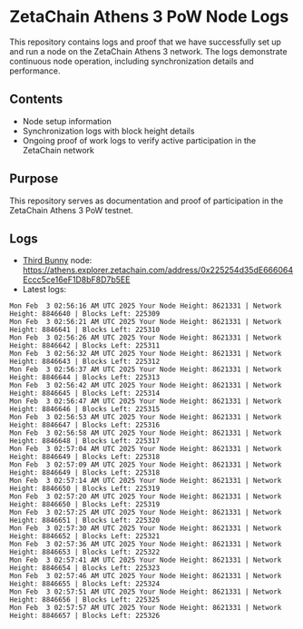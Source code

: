 # ZetaChain Athens 3 PoW Node Logs
This repository contains logs and proof that we have successfully set up and run a node on the ZetaChain Athens 3 network. The logs demonstrate continuous node operation, including synchronization details and performance.

## Contents
- Node setup information
- Synchronization logs with block height details
- Ongoing proof of work logs to verify active participation in the ZetaChain network

## Purpose
This repository serves as documentation and proof of participation in the ZetaChain Athens 3 PoW testnet.

## Logs

- [Third Bunny](https://thirdbunny.xyz/) node: https://athens.explorer.zetachain.com/address/0x225254d35dE666064Eccc5ce16eF1D8bF8D7b5EE
- Latest logs:
```
Mon Feb  3 02:56:16 AM UTC 2025 Your Node Height: 8621331 | Network Height: 8846640 | Blocks Left: 225309
Mon Feb  3 02:56:21 AM UTC 2025 Your Node Height: 8621331 | Network Height: 8846641 | Blocks Left: 225310
Mon Feb  3 02:56:26 AM UTC 2025 Your Node Height: 8621331 | Network Height: 8846642 | Blocks Left: 225311
Mon Feb  3 02:56:32 AM UTC 2025 Your Node Height: 8621331 | Network Height: 8846643 | Blocks Left: 225312
Mon Feb  3 02:56:37 AM UTC 2025 Your Node Height: 8621331 | Network Height: 8846644 | Blocks Left: 225313
Mon Feb  3 02:56:42 AM UTC 2025 Your Node Height: 8621331 | Network Height: 8846645 | Blocks Left: 225314
Mon Feb  3 02:56:47 AM UTC 2025 Your Node Height: 8621331 | Network Height: 8846646 | Blocks Left: 225315
Mon Feb  3 02:56:53 AM UTC 2025 Your Node Height: 8621331 | Network Height: 8846647 | Blocks Left: 225316
Mon Feb  3 02:56:58 AM UTC 2025 Your Node Height: 8621331 | Network Height: 8846648 | Blocks Left: 225317
Mon Feb  3 02:57:04 AM UTC 2025 Your Node Height: 8621331 | Network Height: 8846649 | Blocks Left: 225318
Mon Feb  3 02:57:09 AM UTC 2025 Your Node Height: 8621331 | Network Height: 8846649 | Blocks Left: 225318
Mon Feb  3 02:57:14 AM UTC 2025 Your Node Height: 8621331 | Network Height: 8846650 | Blocks Left: 225319
Mon Feb  3 02:57:20 AM UTC 2025 Your Node Height: 8621331 | Network Height: 8846650 | Blocks Left: 225319
Mon Feb  3 02:57:25 AM UTC 2025 Your Node Height: 8621331 | Network Height: 8846651 | Blocks Left: 225320
Mon Feb  3 02:57:30 AM UTC 2025 Your Node Height: 8621331 | Network Height: 8846652 | Blocks Left: 225321
Mon Feb  3 02:57:36 AM UTC 2025 Your Node Height: 8621331 | Network Height: 8846653 | Blocks Left: 225322
Mon Feb  3 02:57:41 AM UTC 2025 Your Node Height: 8621331 | Network Height: 8846654 | Blocks Left: 225323
Mon Feb  3 02:57:46 AM UTC 2025 Your Node Height: 8621331 | Network Height: 8846655 | Blocks Left: 225324
Mon Feb  3 02:57:51 AM UTC 2025 Your Node Height: 8621331 | Network Height: 8846656 | Blocks Left: 225325
Mon Feb  3 02:57:57 AM UTC 2025 Your Node Height: 8621331 | Network Height: 8846657 | Blocks Left: 225326
```
